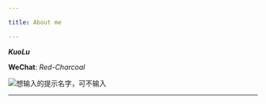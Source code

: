 ```yaml
---

title: About me

---
```


_**KuoLu**_

**WeChat**: _Red-Charcoal_

![想输入的提示名字，可不输入](https://i.loli.net/2019/05/11/5cd68f7bd1a4a.png)


---
